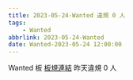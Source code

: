 ```yaml
---
title: 2023-05-24-Wanted 違規 0 人
tags:
    - Wanted
abbrlink: 2023-05-24-Wanted
date: Wanted-2023-05-24 12:00:00
---
```

Wanted 板 [板規連結](https://www.ptt.cc/bbs/Wanted/M.1608829773.A.D3B.html)
昨天違規 0 人
